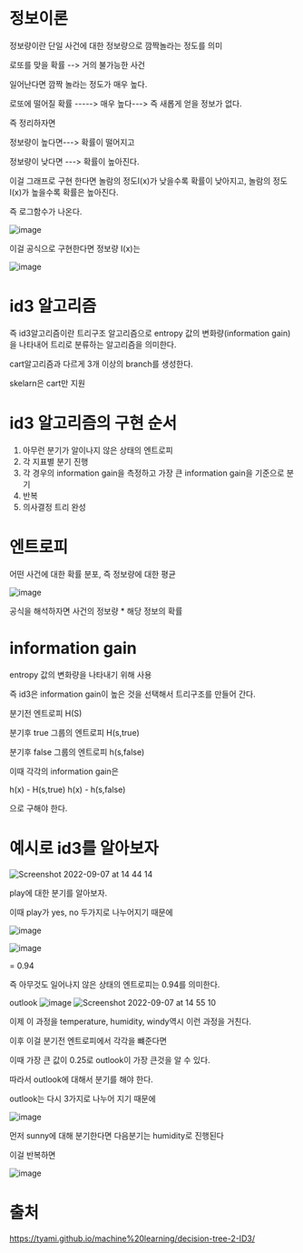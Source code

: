 
# 정보이론

정보량이란 단일 사건에 대한 정보량으로 깜짝놀라는 정도를 의미

로또를 맞을 확률 --> 거의 불가능한 사건

일어난다면 깜짝 놀라는 정도가 매우 높다.

로또에 떨어질 확률 -----> 매우 높다---> 즉 새롭게 얻을 정보가 없다.

즉 정리하자면 

정보량이 높다면---> 확률이 떨어지고

정보량이 낮다면 ---> 확률이 높아진다.

이걸 그래프로 구현 한다면 놀람의 정도I(x)가 낮을수록 확률이 낮아지고, 놀람의 정도 I(x)가 높을수록 확률은 높아진다.

즉 로그함수가 나온다.

![image](https://user-images.githubusercontent.com/95357946/188795340-03e43fd1-eded-46b4-b410-d15a37e65a6f.png)

이걸 공식으로 구현한다면 정보량 I(x)는

![image](https://user-images.githubusercontent.com/95357946/188795144-6876234b-0de2-421a-ad73-5d8f4a26a6b9.png)

# id3 알고리즘
즉 id3알고리즘이란 트리구조 알고리즘으로 entropy 값의 변화량(information gain)을 나타내어 트리로 분류하는 알고리즘을 의미한다.

cart알고리즘과 다르게 3개 이상의 branch를 생성한다. 

skelarn은 cart만 지원

# id3 알고리즘의 구현 순서

1. 아무런 분기가 알이나지 않은 상태의 엔트로피
2. 각 지표별 분기 진행
3. 각 경우의 information gain을 측정하고 가장 큰 information gain을 기준으로 분기
4. 반복
5. 의사결정 트리 완성

# 엔트로피
어떤 사건에 대한 확률 분포, 즉 정보량에 대한 평균

![image](https://user-images.githubusercontent.com/95357946/188796918-04a8f13a-529e-4481-9bf6-b709b797f7d9.png)

공식을 해석하자면 사건의 정보량 * 해당 정보의 확률

# information gain
entropy 값의 변화량을 나타내기 위해 사용

즉 id3은 information gain이 높은 것을 선택해서 트리구조를 만들어 간다.

분기전 엔트로피 H(S)

분기후 true 그룹의 엔트로피 H(s,true)

분기후 false 그룹의 엔트로피 h(s,false)

이때 각각의 information gain은

h(x) - H(s,true)
h(x) - h(s,false)

으로 구해야 한다.

# 예시로 id3를 알아보자

![Screenshot 2022-09-07 at 14 44 14](https://user-images.githubusercontent.com/95357946/188797984-e1145e54-8ce9-4190-ac4d-03986aba6f15.JPG)

play에 대한 분기를 알아보자.

이때 play가 yes, no 두가지로 나누어지기 때문에 

![image](https://user-images.githubusercontent.com/95357946/188798579-cc053678-ca80-4a25-98c1-03f486981e5e.png)

![image](https://user-images.githubusercontent.com/95357946/188798700-3f1f4a41-2cae-4051-a47b-c9fe6a6f5c24.png)

= 0.94

즉 아무것도 일어나지 않은 상태의 엔트로피는 0.94를 의미한다.

outlook
![image](https://user-images.githubusercontent.com/95357946/188799087-8f1f87df-94d0-4dc2-84d6-289e10cea91f.png)
![Screenshot 2022-09-07 at 14 55 10](https://user-images.githubusercontent.com/95357946/188799391-c1b4ad15-ebbc-4e4d-bbe2-bb472f9bc6ba.JPG)

이제 이 과정을 temperature, humidity, windy역시 이런 과정을 거친다.

이후 이걸 분기전 엔트로피에서 각각을 뺴준다면 

이때 가장 큰 값이 0.25로 outlook이 가장 큰것을 알 수 있다.

따라서 outlook에 대해서 분기를 해야 한다.

outlook는 다시 3가지로 나누어 지기 때문에

![image](https://user-images.githubusercontent.com/95357946/188800017-c15adfc1-e014-4805-a4d3-1b8448fa210b.png)

먼저 sunny에 대해 분기한다면 다음분기는 humidity로 진행된다

이걸 반복하면 

![image](https://user-images.githubusercontent.com/95357946/188800188-261ab9ef-c7bd-4582-b997-13cd90b3c475.png)

# 출처
https://tyami.github.io/machine%20learning/decision-tree-2-ID3/




